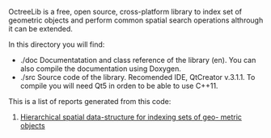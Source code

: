 OctreeLib is a free, open source, cross-platform library to index set of geometric objects
and perform common spatial search operations althrough it can be extended.

In this directory you will find:

* ./doc
	Documentatation and class reference of the library (en). You can also compile the documentation using Doxygen.
* ./src
	Source code of the library. Recomended IDE, QtCreator v.3.1.1. To compile
	you will need Qt5 in orden to be able to use C++11.

This is a list of reports generated from this code:

1. [Hierarchical spatial data-structure for indexing sets of geo- metric objects](https://www.researchgate.net/publication/281651807_Hierarchical_spatial_data-structure_for_indexing_sets_of_geo-_metric_objects)